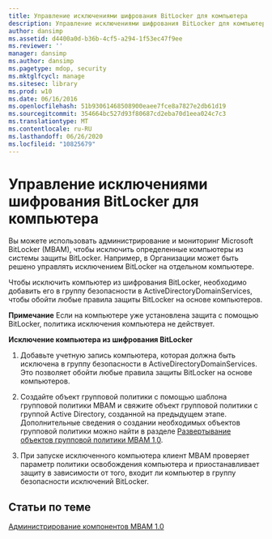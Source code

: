 ```yaml
---
title: Управление исключениями шифрования BitLocker для компьютера
description: Управление исключениями шифрования BitLocker для компьютера
author: dansimp
ms.assetid: d4400a0d-b36b-4cf5-a294-1f53ec47f9ee
ms.reviewer: ''
manager: dansimp
ms.author: dansimp
ms.pagetype: mdop, security
ms.mktglfcycl: manage
ms.sitesec: library
ms.prod: w10
ms.date: 06/16/2016
ms.openlocfilehash: 51b93061468508900eaee7fce8a7827e2db61d19
ms.sourcegitcommit: 354664bc527d93f80687cd2eba70d1eea024c7c3
ms.translationtype: MT
ms.contentlocale: ru-RU
ms.lasthandoff: 06/26/2020
ms.locfileid: "10825679"
---
```

# Управление исключениями шифрования BitLocker для компьютера


Вы можете использовать администрирование и мониторинг Microsoft BitLocker (MBAM), чтобы исключить определенные компьютеры из системы защиты BitLocker. Например, в Организации может быть решено управлять исключением BitLocker на отдельном компьютере.

Чтобы исключить компьютер из шифрования BitLocker, необходимо добавить его в группу безопасности в ActiveDirectoryDomainServices, чтобы обойти любые правила защиты BitLocker на основе компьютеров.

**Примечание**  Если на компьютере уже установлена защита с помощью BitLocker, политика исключения компьютера не действует.

 

**Исключение компьютера из шифрования BitLocker**

1.  Добавьте учетную запись компьютера, которая должна быть исключена в группу безопасности в ActiveDirectoryDomainServices. Это позволяет обойти любые правила защиты BitLocker на основе компьютеров.

2.  Создайте объект групповой политики с помощью шаблона групповой политики MBAM и свяжите объект групповой политики с группой Active Directory, созданной на предыдущем этапе. Дополнительные сведения о создании необходимых объектов групповой политики можно найти в разделе [Развертывание объектов групповой политики MBAM 1,0](deploying-mbam-10-group-policy-objects.md).

3.  При запуске исключенного компьютера клиент MBAM проверяет параметр политики освобождения компьютера и приостанавливает защиту в зависимости от того, входит ли компьютер в группу безопасности исключений BitLocker.

## Статьи по теме


[Администрирование компонентов MBAM 1.0](administering-mbam-10-features.md)

 

 





